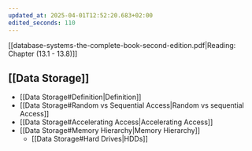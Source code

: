 ```yaml
---
updated_at: 2025-04-01T12:52:20.683+02:00
edited_seconds: 110
---
```


[[database-systems-the-complete-book-second-edition.pdf|Reading: Chapter (13.1 - 13.8)]]
## [[Data Storage]]
- [[Data Storage#Definition|Definition]]
- [[Data Storage#Random vs Sequential Access|Random vs sequential Access]]
- [[Data Storage#Accelerating Access|Accelerating Access]]
- [[Data Storage#Memory Hierarchy|Memory Hierarchy]]
	- [[Data Storage#Hard Drives|HDDs]]
